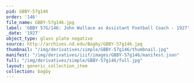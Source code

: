 ```yaml
---
pid: GBBY-57g146
order: '146'
file_name: GBBY-57g146.jpg
label: 'GBBY 57G/146: John Wallace as Assistant Football Coach - 1927'
_date: '1927'
object_type: glass plate negative
source: http://archives.nd.edu/Bagby/GBBY-57g146.jpg
thumbnail: "/img/derivatives/simple/GBBY-57g146/thumbnail.jpg"
manifest: "/img/derivatives/iiif/images/GBBY-57g146/manifest.json"
full: "/img/derivatives/simple/GBBY-57g146/full.jpg"
layout: generic_collection_item
collection: bagby
---
```

